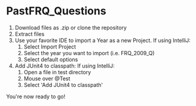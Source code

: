 # PastFRQ_Questions

1. Download files as .zip or clone the repository
2. Extract files
3. Use your favorite IDE to import a Year as a new Project.
  If using IntelliJ:
    1) Select Import Project
    2) Select the year you want to import (i.e. FRQ_2009_Q)
    3) Select default options
4. Add JUnit4 to classpath:
  If using IntelliJ:
    1) Open a file in test directory
    2) Mouse over @Test
    3) Select 'Add JUnit4 to classpath'

You're now ready to go!
